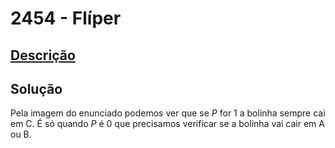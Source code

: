 # 2454 - Flíper

## [Descrição](https://www.beecrowd.com.br/judge/pt/problems/view/2454)

## Solução

Pela imagem do enunciado podemos ver que se $P$ for $1$ a bolinha sempre cai em C. É só quando $P$ é $0$ que precisamos verificar se a bolinha vai cair em A ou B.